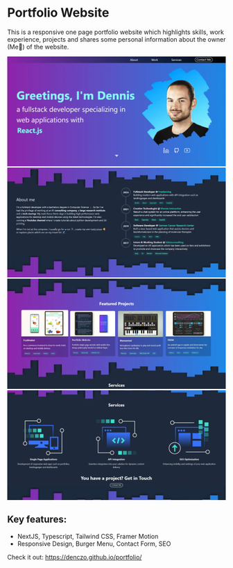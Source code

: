 # Portfolio Website

This is a responsive one page portfolio website which highlights skills, work experience, projects and shares some personal information about the owner (Me👋) of the website.

![Desktop View](./public/images/portfolio_p1.webp?raw=true "Hero")
![Desktop View](./public/images/portfolio_p2.webp?raw=true "AboutMe")
![Desktop View](./public/images/portfolio_p3.webp?raw=true "Projects")
![Mobile View](./public/images/portfolio_p4.webp?raw=true "Services")

## Key features:

- NextJS, Typescript, Tailwind CSS, Framer Motion
- Responsive Design, Burger Menu, Contact Form, SEO

Check it out:
https://denczo.github.io/portfolio/